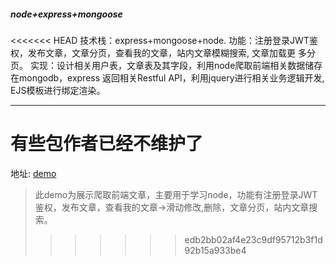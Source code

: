 ##### node+express+mongoose
<<<<<<< HEAD
技术栈：express+mongoose+node.
功能：注册登录JWT鉴权，发布文章，文章分页，查看我的文章，站内文章模糊搜索, 文章加载更
多分页。
实现：设计相关用户表，文章表及其字段，利用node爬取前端相关数据储存在mongodb，express
返回相关Restful API，利用jquery进行相关业务逻辑开发, EJS模板进行绑定渲染。

--- 
有些包作者已经不维护了
=======
地址: [demo](111.230.232.223)
> 此demo为展示爬取前端文章，主要用于学习node，功能有注册登录JWT鉴权，发布文章，查看我的文章->滑动修改,删除，文章分页，站内文章搜索。
>>>>>>> edb2bb02af4e23c9df95712b3f1d92b15a933be4
